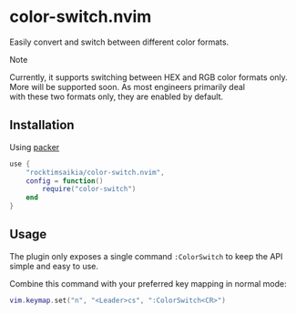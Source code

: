 # color-switch.nvim

Easily convert and switch between different color formats.

> [!NOTE]
> Currently, it supports switching between HEX and RGB color formats only. \
> More will be supported soon. As most engineers primarily deal \
> with these two formats only, they are enabled by default.

## Installation

Using [packer](https://github.com/wbthomason/packer.nvim)

```lua
use {
    "rocktimsaikia/color-switch.nvim",
    config = function()
        require("color-switch")
    end
}
```

## Usage

The plugin only exposes a single command `:ColorSwitch` to keep the API simple and easy to use.

Combine this command with your preferred key mapping in normal mode:

```lua
vim.keymap.set("n", "<Leader>cs", ":ColorSwitch<CR>")
```
